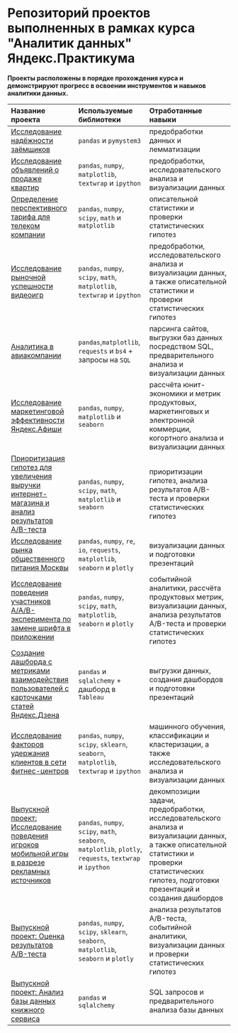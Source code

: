 # Репозиторий проектов выполненных в рамках курса "Аналитик данных" Яндекс.Практикума
**Проекты расположены в порядке прохождения курса и демонстрируют прогресс в освоении инструментов и навыков аналитики данных.**

| Название проекта | Используемые библиотеки | Отработанные навыки |
| :---------------------- | :---------------------- | :---------------------- |
| [Исследование надёжности заёмщиков](01) | `pandas` и `pymystem3` | предобработки данных и лемматизации |
| [Исследование объявлений о продаже квартир](02) | `pandas`, `numpy`, `matplotlib`, `textwrap` и `ipython` | предобработки, исследовательского анализа и визуализации данных |
| [Определение перспективного тарифа для телеком компании](03) | `pandas`, `numpy`, `scipy`, `math` и `matplotlib` | описательной статистики и проверки статистических гипотез |
| [Исследование рыночной успешности видеоигр](04) | `pandas`, `numpy`, `scipy`, `math`, `matplotlib`, `textwrap` и `ipython` | предобработки, исследовательского анализа и визуализации данных, а также описательной статистики и проверки статистических гипотез |
| [Аналитика в авиакомпании](05) | `pandas`,`matplotlib`, `requests` и `bs4` + запросы на `SQL` | парсинга сайтов, выгрузки баз данных посредством SQL, предварительного анализа и визуализации данных |
| [Исследование маркетинговой эффективности Яндекс.Афиши](06) | `pandas`, `numpy`, `matplotlib` и `seaborn` | рассчёта юнит-экономики и метрик продуктовых, маркетинговых и электронной коммерции, когортного анализа и визуализации данных |
| [Приоритизация гипотез для увеличения выручки интернет-магазина и анализ результатов A/B-теста](07) | `pandas`, `numpy`, `scipy`, `math`, `matplotlib` и `seaborn` | приоритизации гипотез, анализа результатов A/B-теста и проверки статистических гипотез |
| [Исследование рынка общественного питания Москвы](08) | `pandas`, `numpy`, `re`, `io`, `requests`, `matplotlib`, `seaborn` и `plotly` | визуализации данных и подготовки презентаций |
| [Исследование поведения участников A/A/B-эксперимента по замене шрифта в приложении](09) | `pandas`, `numpy`, `scipy`, `math`, `matplotlib`, `seaborn` и `plotly` | событийной аналитики, рассчёта продуктовых метрик, визуализации данных, анализа результатов A/B-теста и проверки статистических гипотез |
| [Создание дашборда с метриками взаимодействия пользователей с карточками статей Яндекс.Дзена](10) | `pandas` и `sqlalchemy` + дашборд в `Tableau` | выгрузки данных, создания дашбордов и подготовки презентаций |
| [Исследование факторов удержания клиентов в сети фитнес-центров](11) | `pandas`, `numpy`, `scipy`, `sklearn`, `seaborn`, `matplotlib`, `textwrap` и `ipython` | машинного обучения, классификации и кластеризации, а также исследовательского анализа и визуализации данных |
| [Выпускной проект: Исследование поведения игроков мобильной игры в разрезе рекламных источников](12) | `pandas`, `numpy`, `scipy`, `math`, `seaborn`, `matplotlib`, `plotly`, `requests`, `textwrap` и `ipython` | декомпозиции задачи, предобработки, исследовательского анализа и визуализации данных, а также описательной статистики и проверки статистических гипотез, подготовки презентаций и создания дашбордов |
| [Выпускной проект: Оценка результатов A/B-теста](13) | `pandas`, `numpy`, `scipy`, `sklearn`, `seaborn`, `matplotlib`, `seaborn` и `plotly` | анализа результатов A/B-теста, событийной аналитики, визуализации данных и проверки статистических гипотез |
| [Выпускной проект: Анализ базы данных книжного сервиса](14) | `pandas` и `sqlalchemy` | SQL запросов и предварительного анализа базы данных |
